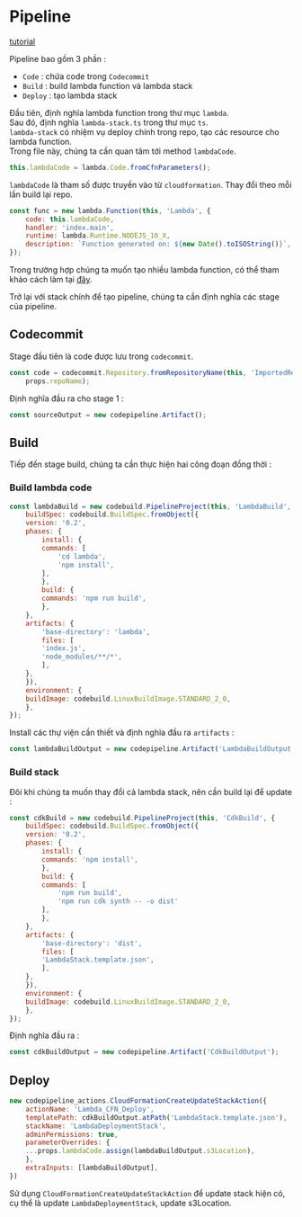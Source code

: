 # Pipeline  

[tutorial](https://docs.aws.amazon.com/cdk/latest/guide/codepipeline_example.html)  

Pipeline bao gồm 3 phần :  

+ `Code` : chứa code trong `Codecommit`
+ `Build` : build lambda function và lambda stack  
+ `Deploy` : tạo lambda stack  

Đầu tiên, định nghĩa lambda function trong thư mục `lambda`.  
Sau đó, định nghĩa `lambda-stack.ts` trong thư mục `ts`.  
`lambda-stack` có nhiệm vụ deploy chính trong repo, tạo các resource cho lambda function.  
Trong file này, chúng ta cần quan tâm tới method `lambdaCode`.  

```js
this.lambdaCode = lambda.Code.fromCfnParameters();
```

`lambdaCode` là tham số được truyền vào từ `cloudformation`. Thay đổi theo mỗi lần build lại repo.  

```js
const func = new lambda.Function(this, 'Lambda', {
    code: this.lambdaCode,
    handler: 'index.main',
    runtime: lambda.Runtime.NODEJS_10_X,
    description: `Function generated on: ${new Date().toISOString()}`,
});
```

Trong trường hợp chúng ta muốn tạo nhiều lambda function, có thể tham khảo cách làm tại [đây](https://github.com/aws/aws-cdk/issues/6965#issuecomment-604523266).  

Trở lại với stack chính để tạo pipeline, chúng ta cần định nghĩa các stage của pipeline.  

## Codecommit  

Stage đầu tiên là code được lưu trong `codecommit`.  

```js
const code = codecommit.Repository.fromRepositoryName(this, 'ImportedRepo',
    props.repoName);
```

Định nghĩa đầu ra cho stage 1 :  

```js
const sourceOutput = new codepipeline.Artifact();
```

## Build  

Tiếp đến stage build, chúng ta cần thực hiện hai công đoạn đồng thời :  

### Build lambda code  

```js
const lambdaBuild = new codebuild.PipelineProject(this, 'LambdaBuild', {
    buildSpec: codebuild.BuildSpec.fromObject({
    version: '0.2',
    phases: {
        install: {
        commands: [
            'cd lambda',
            'npm install',
        ],
        },
        build: {
        commands: 'npm run build',
        },
    },
    artifacts: {
        'base-directory': 'lambda',
        files: [
        'index.js',
        'node_modules/**/*',
        ],
    },
    }),
    environment: {
    buildImage: codebuild.LinuxBuildImage.STANDARD_2_0,
    },
});
```

Install các thự viện cần thiết và định nghĩa đầu ra `artifacts` :  

```js
const lambdaBuildOutput = new codepipeline.Artifact('LambdaBuildOutput');
```

### Build stack  

Đôi khi chúng ta muốn thay đổi cả lambda stack, nên cần build lại để update :  

```js
const cdkBuild = new codebuild.PipelineProject(this, 'CdkBuild', {
    buildSpec: codebuild.BuildSpec.fromObject({
    version: '0.2',
    phases: {
        install: {
        commands: 'npm install',
        },
        build: {
        commands: [
            'npm run build',
            'npm run cdk synth -- -o dist'
        ],
        },
    },
    artifacts: {
        'base-directory': 'dist',
        files: [
        'LambdaStack.template.json',
        ],
    },
    }),
    environment: {
    buildImage: codebuild.LinuxBuildImage.STANDARD_2_0,
    },
});
```

Định nghĩa đầu ra :  

```js
const cdkBuildOutput = new codepipeline.Artifact('CdkBuildOutput');
```

## Deploy  

```js
new codepipeline_actions.CloudFormationCreateUpdateStackAction({
    actionName: 'Lambda_CFN_Deploy',
    templatePath: cdkBuildOutput.atPath('LambdaStack.template.json'),
    stackName: 'LambdaDeploymentStack',
    adminPermissions: true,
    parameterOverrides: {
    ...props.lambdaCode.assign(lambdaBuildOutput.s3Location),
    },
    extraInputs: [lambdaBuildOutput],
})
```

Sử dụng `CloudFormationCreateUpdateStackAction` để update stack hiện có, cụ thể là update `LambdaDeploymentStack`, update s3Location.  
